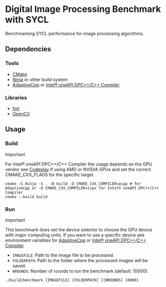# Digital Image Processing Benchmark with SYCL

Benchmarking SYCL performance for image processing algorithms.

## Dependencies

### Tools

- [CMake](https://cmake.org/)
- [Ninja](https://ninja-build.org/) or other build system
- [AdaptiveCpp](https://github.com/AdaptiveCpp/AdaptiveCpp/blob/develop/doc/installing.md) or [Intel® oneAPI DPC++/C++ Compiler](https://www.intel.com/content/www/us/en/developer/articles/release-notes/oneapi-dpcpp/2025.html)

### Libraries

- [fmt](https://fmt.dev/11.1/)
- [OpenCV](https://opencv.org/)

## Usage

### Build

> [!IMPORTANT]
> For Intel® oneAPI DPC++/C++ Compiler the usage depends on the GPU vendor see [Codeplay](https://developer.codeplay.com/) if using AMD or NVIDIA GPUs and set the correct CMAKE_CXX_FLAGS for the specific target.

```shell
cmake -G Ninja -S . -B build -D CMAKE_CXX_COMPILER=acpp # for AdaptiveCpp or -D CMAKE_CXX_COMPILER=icpx for Intel® oneAPI DPC++/C++ Compiler
cmake --build build
```

### Run

> [!IMPORTANT]
> This benchmark does set the device selector to choose the GPU device with major computing units. If you want to use a specific device see environment variables for [AdaptiveCpp](https://github.com/AdaptiveCpp/AdaptiveCpp/blob/develop/doc/env_variables.md) or [Intel® oneAPI DPC++/C++ Compiler](https://github.com/intel/llvm/blob/sycl/sycl/doc/EnvironmentVariables.md).

- `IMAGEFILE`: Path to the image file to be processed.
- `FOLDERPATH`: Path to the folder where the processed images will be saved.
- `NROUNDS`: Number of rounds to run the benchmark (default: 10000).

```shell
./build/benchmark [IMAGEFILE] [FOLDERPATH] [[NROUNDS] 10000]
```
